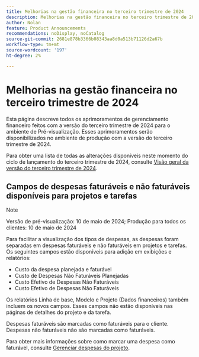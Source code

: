 ```yaml
---
title: Melhorias na gestão financeira no terceiro trimestre de 2024
description: Melhorias na gestão financeira no terceiro trimestre de 2024
author: Nolan
feature: Product Announcements
recommendations: noDisplay, noCatalog
source-git-commit: 2681e878b3366b08343aa8d0a513b71126d2a67b
workflow-type: tm+mt
source-wordcount: '197'
ht-degree: 2%

---
```


# Melhorias na gestão financeira no terceiro trimestre de 2024

Esta página descreve todos os aprimoramentos de gerenciamento financeiro feitos com a versão do terceiro trimestre de 2024 para o ambiente de Pré-visualização. Esses aprimoramentos serão disponibilizados no ambiente de produção com a versão do terceiro trimestre de 2024.

Para obter uma lista de todas as alterações disponíveis neste momento do ciclo de lançamento do terceiro trimestre de 2024, consulte [Visão geral da versão do terceiro trimestre de 2024](/help/quicksilver/product-announcements/product-releases/24-q3-release-activity/24-q3-release-overview.md).

## Campos de despesas faturáveis e não faturáveis disponíveis para projetos e tarefas

>[!NOTE]
>
>Versão de pré-visualização: 10 de maio de 2024; Produção para todos os clientes: 10 de maio de 2024

Para facilitar a visualização dos tipos de despesas, as despesas foram separadas em despesas faturáveis e não faturáveis em projetos e tarefas. Os seguintes campos estão disponíveis para adição em exibições e relatórios:

* Custo da despesa planejada e faturável
* Custo de Despesas Não Faturáveis Planejadas
* Custo Efetivo de Despesas Não Faturáveis
* Custo Efetivo de Despesas Não Faturáveis

Os relatórios Linha de base, Modelo e Projeto (Dados financeiros) também incluem os novos campos. Esses campos não estão disponíveis nas páginas de detalhes do projeto e da tarefa.

Despesas faturáveis são marcadas como faturáveis para o cliente. Despesas não faturáveis não são marcadas como faturáveis.

Para obter mais informações sobre como marcar uma despesa como faturável, consulte [Gerenciar despesas do projeto](/help/quicksilver/manage-work/projects/project-finances/manage-project-expenses.md).
